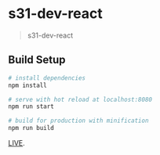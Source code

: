 # s31-dev-react

> s31-dev-react

## Build Setup

``` bash
# install dependencies
npm install

# serve with hot reload at localhost:8080
npm run start

# build for production with minification
npm run build
```

[LIVE](http://s31-dev-react.s3-website-us-east-1.amazonaws.com).
